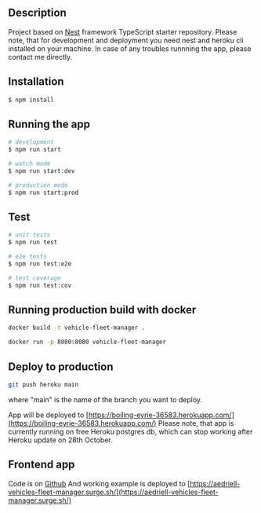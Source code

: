 ## Description

Project based on [Nest](https://github.com/nestjs/nest) framework TypeScript starter repository.
Please note, that for development and deployment you need nest and heroku cli installed on your machine.
In case of any troubles runnning the app, please contact me directly.

## Installation

```bash
$ npm install
```

## Running the app

```bash
# development
$ npm run start

# watch mode
$ npm run start:dev

# production mode
$ npm run start:prod
```

## Test

```bash
# unit tests
$ npm run test

# e2e tests
$ npm run test:e2e

# test coverage
$ npm run test:cov
```

## Running production build with docker

```bash
docker build -t vehicle-fleet-manager .

docker run -p 8080:8080 vehicle-fleet-manager
```

## Deploy to production

```bash
git push heroku main
```

where "main" is the name of the branch you want to deploy.

App will be deployed to [https://boiling-eyrie-36583.herokuapp.com/](https://boiling-eyrie-36583.herokuapp.com/)
Please note, that app is currently running on free Heroku postgres db, which can stop working after Heroku update on 28th October.

## Frontend app

Code is on [Github](https://github.com/kkawalec/vehicle-fleet-manager-frontend)
And working example is deployed to [https://aedriell-vehicles-fleet-manager.surge.sh/](https://aedriell-vehicles-fleet-manager.surge.sh/)